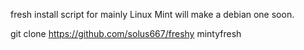 fresh install script for mainly Linux Mint
will make a debian one soon.

git clone https://github.com/solus667/freshy mintyfresh
